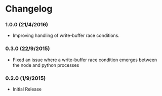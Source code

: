 Changelog
=========

### 1.0.0 (21/4/2016)

- Improving handling of write-buffer race conditions.

### 0.3.0 (22/9/2015)

- Fixed an issue where a write-buffer race condition emerges between the node and python processes

### 0.2.0 (1/9/2015)

- Initial Release